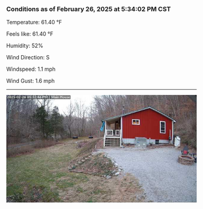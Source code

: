### Conditions as of February 26, 2025 at 5:34:02 PM CST 

Temperature: 61.40 &deg;F

Feels like: 61.40 &deg;F

Humidity: 52%

Wind Direction: S

Windspeed: 1.1 mph

Wind Gust: 1.6 mph

---

<img src="./images/latest.jpeg"/>

